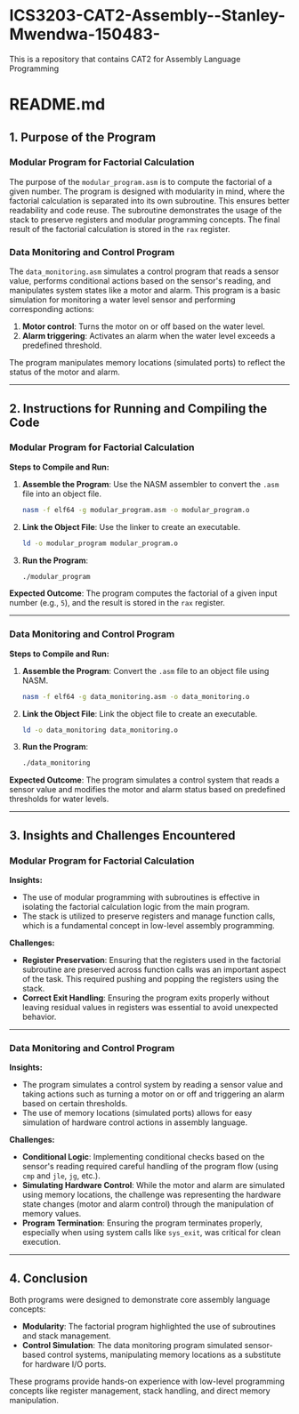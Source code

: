 # ICS3203-CAT2-Assembly--Stanley-Mwendwa-150483-
This is a repository that contains CAT2 for Assembly Language Programming

# **README.md**

## **1. Purpose of the Program**

### **Modular Program for Factorial Calculation**

The purpose of the `modular_program.asm` is to compute the factorial of a given number. The program is designed with modularity in mind, where the factorial calculation is separated into its own subroutine. This ensures better readability and code reuse. The subroutine demonstrates the usage of the stack to preserve registers and modular programming concepts. The final result of the factorial calculation is stored in the `rax` register.

### **Data Monitoring and Control Program**

The `data_monitoring.asm` simulates a control program that reads a sensor value, performs conditional actions based on the sensor's reading, and manipulates system states like a motor and alarm. This program is a basic simulation for monitoring a water level sensor and performing corresponding actions:
1. **Motor control**: Turns the motor on or off based on the water level.
2. **Alarm triggering**: Activates an alarm when the water level exceeds a predefined threshold.
   
The program manipulates memory locations (simulated ports) to reflect the status of the motor and alarm.

---

## **2. Instructions for Running and Compiling the Code**

### **Modular Program for Factorial Calculation**

**Steps to Compile and Run:**
1. **Assemble the Program**: Use the NASM assembler to convert the `.asm` file into an object file.
    ```bash
    nasm -f elf64 -g modular_program.asm -o modular_program.o
    ```

2. **Link the Object File**: Use the linker to create an executable.
    ```bash
    ld -o modular_program modular_program.o
    ```

3. **Run the Program**:
    ```bash
    ./modular_program
    ```

**Expected Outcome**: The program computes the factorial of a given input number (e.g., `5`), and the result is stored in the `rax` register.

---

### **Data Monitoring and Control Program**

**Steps to Compile and Run:**
1. **Assemble the Program**: Convert the `.asm` file to an object file using NASM.
    ```bash
    nasm -f elf64 -g data_monitoring.asm -o data_monitoring.o
    ```

2. **Link the Object File**: Link the object file to create an executable.
    ```bash
    ld -o data_monitoring data_monitoring.o
    ```

3. **Run the Program**:
    ```bash
    ./data_monitoring
    ```

**Expected Outcome**: The program simulates a control system that reads a sensor value and modifies the motor and alarm status based on predefined thresholds for water levels.

---

## **3. Insights and Challenges Encountered**

### **Modular Program for Factorial Calculation**

**Insights:**
- The use of modular programming with subroutines is effective in isolating the factorial calculation logic from the main program.
- The stack is utilized to preserve registers and manage function calls, which is a fundamental concept in low-level assembly programming.
  
**Challenges:**
- **Register Preservation**: Ensuring that the registers used in the factorial subroutine are preserved across function calls was an important aspect of the task. This required pushing and popping the registers using the stack.
- **Correct Exit Handling**: Ensuring the program exits properly without leaving residual values in registers was essential to avoid unexpected behavior.
  
---

### **Data Monitoring and Control Program**

**Insights:**
- The program simulates a control system by reading a sensor value and taking actions such as turning a motor on or off and triggering an alarm based on certain thresholds.
- The use of memory locations (simulated ports) allows for easy simulation of hardware control actions in assembly language.

**Challenges:**
- **Conditional Logic**: Implementing conditional checks based on the sensor's reading required careful handling of the program flow (using `cmp` and `jle`, `jg`, etc.).
- **Simulating Hardware Control**: While the motor and alarm are simulated using memory locations, the challenge was representing the hardware state changes (motor and alarm control) through the manipulation of memory values.
- **Program Termination**: Ensuring the program terminates properly, especially when using system calls like `sys_exit`, was critical for clean execution.

---

## **4. Conclusion**

Both programs were designed to demonstrate core assembly language concepts:
- **Modularity**: The factorial program highlighted the use of subroutines and stack management.
- **Control Simulation**: The data monitoring program simulated sensor-based control systems, manipulating memory locations as a substitute for hardware I/O ports.

These programs provide hands-on experience with low-level programming concepts like register management, stack handling, and direct memory manipulation.
